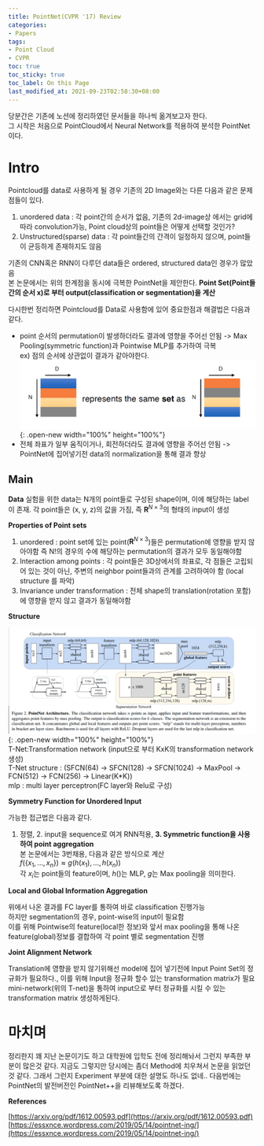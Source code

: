 ```yaml
---
title: PointNet(CVPR '17) Review
categories:
- Papers
tags:
- Point Cloud
- CVPR
toc: true
toc_sticky: true
toc_label: On this Page
last_modified_at: 2021-09-23T02:58:30+08:00
---
```


당분간은 기존에 노션에 정리하였던 문서들을 하나씩 옮겨보고자 한다.  
그 시작은 처음으로 PointCloud에서 Neural Network를 적용하여 분석한 PointNet이다.

# Intro
Pointcloud를 data로 사용하게 될 경우 기존의 2D Image와는 다른 다음과 같은 문제점들이 있다. 
1. unordered data : 각 point간의 순서가 없음, 기존의 2d-image상 에서는 grid에 따라 convolution가능, Point cloud상의 point들은 어떻게 선택할 것인가?
2. Unstructured(sparse) data : 각 point들간의 간격이 일정하지 않으며, point들이 균등하게 존재하지도 않음

기존의 CNN혹은 RNN이 다루던 data들은 ordered, structured data인 경우가 많았음  
본 논문에서는 위의 한계점을 동시에 극복한 PointNet을 제안한다. **Point Set(Point들 간의 순서 x)로 부터 output(classification or segmentation)을 계산**

다시한번 정리하면
Pointcloud를 Data로 사용함에 있어 중요한점과 해결법은 다음과 같다.
- point 순서의 permutation이 발생하더라도 결과에 영향을 주어선 안됨 -> Max Pooling(symmetric function)과 Pointwise MLP를 추가하여 극복  
  ex) 점의 순서에 상관없이 결과가 같아야한다.
  ![fig1](/assets/images/posts/PointNet-fig1.png){: .open-new width="100%" height="100%"}  
- 전체 좌표가 일부 움직이거나, 회전하더라도 결과에 영향을 주어선 안됨 -> PointNet에 집어넣기전 data의 normalization을 통해 결과 향상

## Main
**Data**
실험을 위한 data는 N개의 point들로 구성된 shape이며, 이에 해당하는 label 이 존재. 각 point들은 (x, y, z)의 값을 가짐, 즉 $\mathbf{R}^{N\times3}$의 형태의 input이 생성  

**Properties of Point sets**  

1. unordered : point set에 있는 point($\mathbf{R}^{N\times3}$)들은 permutation에 영향을 받지 않아야함 즉 N!의 경우의 수에 해당하는 permutation의 결과가 모두 동일해야함  
2. Interaction among points : 각 point들은 3D상에서의 좌표로, 각 점들은 고립되어 있는 것이 아닌, 주변의 neighbor point들과의 관계를 고려하여야 함 (local structure 를 파악)  
3. Invariance under transformation : 전체 shape의 translation(rotation 포함)에 영향을 받지 않고 결과가 동일해야함  

**Structure**  

![fig2](/assets/images/posts/PointNet-fig2.png "파란색 부분은 classification, 노란색 부분은 segmentation "){: .open-new width="100%" height="100%"}  
T-Net:Transformation network (input으로 부터 KxK의 transformation network 생성)  
T-Net structure : (SFCN(64) -> SFCN(128) -> SFCN(1024) -> MaxPool -> FCN(512) -> FCN(256) -> Linear(K\*K))  
mlp : multi layer perceptron(FC layer와 Relu로 구성)  

**Symmetry Function for Unordered Input**  

가능한 접근법은 다음과 같다.  
1. 정렬, 2. input을 sequence로 여겨 RNN적용, **3. Symmetric function을 사용하여 point aggregation**  
본 논문에서는 3번채용, 다음과 같은 방식으로 계산  
$f(\{x_1,...,x_n\}) \approx g(h(x_1),...,h(x_n))$  
각 $x_i$는 point들의 feature이며, $h()$는 MLP, $g$는 Max pooling을 의미한다.

**Local and Global Information Aggregation**

위에서 나온 결과를 FC layer를 통하여 바로 classification 진행가능  
하지만 segmentation의 경우, point-wise의 input이 필요함  
이를 위해 Pointwise의 feature(local한 정보)와 앞서 max pooling을 통해 나온 feature(global)정보를 결합하여 각 point 별로 segmentation 진행

**Joint Alignment Network**

Translation에 영향을 받지 않기위해선 model에 집어 넣기전에 Input Point Set의 정규화가 필요하다., 이를 위해 Input을 정규화 할수 있는 transformation matrix가 필요
mini-network(위의 T-net)을 통하여 input으로 부터 정규화를 시킬 수 있는 transformation matrix 생성하게된다.

# 마치며
정리한지 꽤 지난 논문이기도 하고 대학원에 입학도 전에 정리해놔서 그런지 부족한 부분이 많은것 같다. 지금도 그렇지만 당시에는 좀더 Method에 치우쳐서 논문을 읽었던것 같다.
그래서 그런지 Experiment 부분에 대한 설명도 하나도 없네.. 다음번에는 PointNet의 발전버전인 PointNet++을 리뷰해보도록 하겠다.

**References**

[https://arxiv.org/pdf/1612.00593.pdf](https://arxiv.org/pdf/1612.00593.pdf)
[https://essxnce.wordpress.com/2019/05/14/pointnet-ing/](https://essxnce.wordpress.com/2019/05/14/pointnet-ing/)
